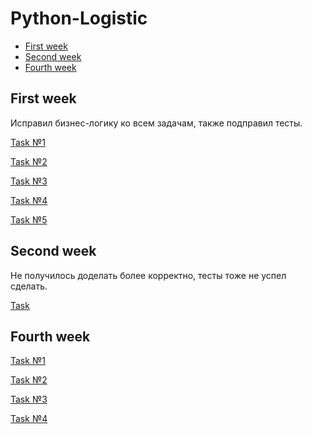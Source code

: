 # Python-Logistic
+ [First week](#first-week)
+ [Second week](#second-week)
+ [Fourth week](#fourth-week)

## First week

Исправил бизнес-логику ко всем задачам, также подправил тесты. 

[Task №1](https://github.com/tmokkuss/Python-Logistic/tree/main/Week_1/Task_1)

[Task №2](https://github.com/tmokkuss/Python-Logistic/tree/main/Week_1/Task_2)

[Task №3](https://github.com/tmokkuss/Python-Logistic/tree/main/Week_1/Task_3)

[Task №4](https://github.com/tmokkuss/Python-Logistic/tree/main/Week_1/Task_4)

[Task №5](https://github.com/tmokkuss/Python-Logistic/tree/main/Week_1/Task_5)

## Second week

Не получилось доделать более корректно, тесты тоже не успел сделать. 

[Task](https://github.com/tmokkuss/Python-Logistic/tree/main/Week_2)

## Fourth week

[Task №1](https://github.com/tmokkuss/Python-Logistic/blob/main/Week_4/Task1.py)

[Task №2](https://github.com/tmokkuss/Python-Logistic/blob/main/Week_4/Task2.py)

[Task №3](https://github.com/tmokkuss/Python-Logistic/blob/main/Week_4/Task3.py)

[Task №4](https://github.com/tmokkuss/Python-Logistic/tree/main/Week_4/Task4.py)

